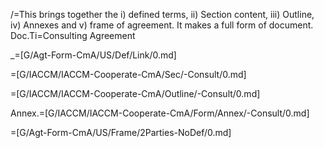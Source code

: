 /=This brings together the i) defined terms, ii) Section content, iii) Outline, iv) Annexes and v) frame of agreement.  It makes a full form of document.
Doc.Ti=Consulting Agreement

_=[G/Agt-Form-CmA/US/Def/Link/0.md]

=[G/IACCM/IACCM-Cooperate-CmA/Sec/-Consult/0.md]

=[G/IACCM/IACCM-Cooperate-CmA/Outline/-Consult/0.md]

Annex.=[G/IACCM/IACCM-Cooperate-CmA/Form/Annex/-Consult/0.md]

=[G/Agt-Form-CmA/US/Frame/2Parties-NoDef/0.md]